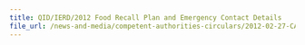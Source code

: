 ```yaml
---
title: QID/IERD/2012 Food Recall Plan and Emergency Contact Details 
file_url: /news-and-media/competent-authorities-circulars/2012-02-27-CA.pdf
---
```


